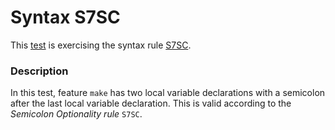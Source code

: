 # Syntax S7SC

This [test](.) is exercising the syntax rule [S7SC](../Readme.md).

### Description

In this test, feature `make` has two local variable declarations with a semicolon after the last local variable declaration. This is valid according to the *Semicolon Optionality rule* `S7SC`.
